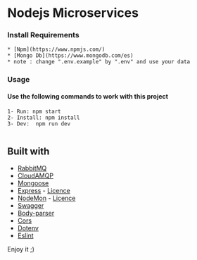 # Nodejs Microservices

### Install Requirements
```
* [Npm](https://www.npmjs.com/)
* [Mongo Db](https://www.mongodb.com/es) 
* note : change ".env.example" by ".env" and use your data

```

### Usage
#### Use the following commands to work with this project
```
1- Run: npm start
2- Install: npm install
3- Dev:  npm run dev
 
```
## Built with

* [RabbitMQ](https://www.rabbitmq.com/) 
* [CloudAMQP](https://www.cloudamqp.com/) 
* [Mongoose](https://mongoosejs.com) 
* [Express](https://expressjs.com/es/) - [Licence]( https://creativecommons.org/licenses/by-sa/3.0/us/)
* [NodeMon](https://nodemon.io/) - [Licence](http://rem.mit-license.org) 
* [Swagger](https://www.npmjs.com/package/swagger-ui-express)  
* [Body-parser](https://www.npmjs.com/package/body-parser) 
* [Cors](https://www.npmjs.com/package/cors) 
* [Dotenv](https://www.npmjs.com/package/dotenv)  
* [Eslint](https://www.npmjs.com/package/eslint) 



Enjoy it ;)